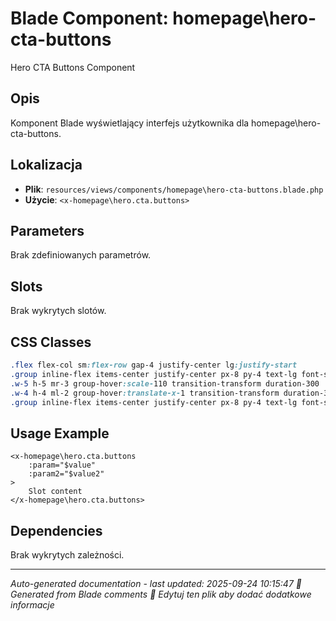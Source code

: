 # Blade Component: homepage\hero-cta-buttons

Hero CTA Buttons Component

## Opis
Komponent Blade wyświetlający interfejs użytkownika dla homepage\hero-cta-buttons.

## Lokalizacja
- **Plik**: `resources/views/components/homepage\hero-cta-buttons.blade.php`
- **Użycie**: `<x-homepage\hero.cta.buttons>`

## Parameters
Brak zdefiniowanych parametrów.

## Slots
Brak wykrytych slotów.

## CSS Classes
```css
.flex flex-col sm:flex-row gap-4 justify-center lg:justify-start
.group inline-flex items-center justify-center px-8 py-4 text-lg font-semibold text-white bg-gradient-to-r from-blue-600 to-purple-600 hover:from-blue-700 hover:to-purple-700 rounded-xl shadow-lg hover:shadow-xl transition-all duration-300 transform hover:scale-105 hover:-translate-y-1
.w-5 h-5 mr-3 group-hover:scale-110 transition-transform duration-300
.w-4 h-4 ml-2 group-hover:translate-x-1 transition-transform duration-300
.group inline-flex items-center justify-center px-8 py-4 text-lg font-semibold text-blue-600 dark:text-blue-400 bg-white dark:bg-gray-800 border-2 border-blue-600 hover:bg-blue-50 dark:hover:bg-gray-700 rounded-xl transition-all duration-300 transform hover:scale-105 hover:-translate-y-1 shadow-md hover:shadow-lg
```

## Usage Example
```blade
<x-homepage\hero.cta.buttons
    :param="$value"
    :param2="$value2"
>
    Slot content
</x-homepage\hero.cta.buttons>
```

## Dependencies
Brak wykrytych zależności.

---
*Auto-generated documentation - last updated: 2025-09-24 10:15:47*
*🤖 Generated from Blade comments*
*📝 Edytuj ten plik aby dodać dodatkowe informacje*
